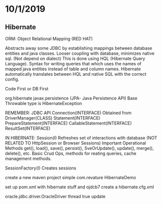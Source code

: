 # 10/1/2019

## Hibernate

ORM: Object Relational Mapping (RED HAT)

Abstracts away some JDBC by establishing mappings between database entities and java classes.
Looser coupling with database, minimizes native sql. (Not depend on dialect)
This is done using HQL (Hibernate Query Language).
Syntax for writing queries that which uses the names of mapped java entities instead of table and column names.
Hibernate automatically translates between HQL and native SQL with the correct config.

Code First or DB First

org.hibernate
javax.persistence (JPA- Java Persistence API)
Base Throwable type is HibernateException

REMEMBER:
JDBC API
Connection(INTERFACE)
    Obtained from DriverManager(CLASS)
Statement(INTERFACE)
PrepareStatement(INTERFACE)
CallableStatement(INTERFACE)
ResultSet(INTERFACE)

IN HIBERNATE:
Session(I)
    Refreshes set of interactions with database
    (NOT RELATED TO HttpSession or Browser Sessions)
Important Operational Methods
get(), load(), save(), persist(), SveOrUpdate(), update(), merge(), delete(), etc.
Basic Crud Ops, methods for reating queries, cache management methods.

SessionFactory(I)
Creates sessions

create a new maven project
simple
com.revature
HibernateDemo

set up pom.xml
with hibernate stuff and ojdcb7
create a hibernate.cfg.xml

<?xml version="1.0" encoding="UTF-8"?>
<!-- specify the Document Type Definition (DTD) of a Hiberante config file -->
<!-- DTD describes what elements a file may contain to be "valid" -->
<!-- other option for validating XML files: XSD ("XML Schema Definition") -->
<!-- an XML file may be "well-formed" without being "valid" (conforming to 
	a DTD or XSD) -->
<!DOCTYPE hibernate-configuration PUBLIC
        "-//Hibernate/Hibernate Configuration DTD 3.0//EN"
"http://www.hibernate.org/dtd/hibernate-configuration-3.0.dtd">
<hibernate-configuration>
	<session-factory>
		<property name="hibernate.connection.driver.class">oracle.jdbc.driver.OracleDriver</property>
		<property name="hibernate.current_session_context_class">thread</property>
		<!-- convenience for development -->
		<property name="hibernate.show_sql">true</property>
		<!-- choose whether to start fresh or update existing DDL -->
		<!-- defaults to update -->
		<property name="hibernate.hbm2ddl.auto">update</property>
	</session-factory>
</hibernate-configuration>

